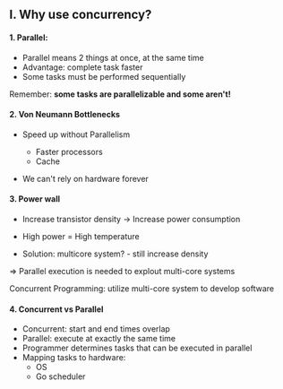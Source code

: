 ## I. Why use concurrency?
#### 1. Parallel:
- Parallel means 2 things at once, at the same time
- Advantage: complete task faster
- Some tasks must be performed sequentially

Remember: **some tasks are parallelizable and some aren't!**

#### 2. Von Neumann Bottlenecks
* Speed up without Parallelism
    
    * Faster processors
    * Cache

* We can't rely on hardware forever

#### 3. Power wall
- Increase transistor density -> Increase power consumption
- High power = High temperature

- Solution: multicore system? - still increase density

=> Parallel execution is needed to explout multi-core systems

Concurrent Programming: utilize multi-core system to develop software

#### 4. Concurrent vs Parallel
- Concurrent: start and end times overlap
- Parallel: execute at exactly the same time
- Programmer determines tasks that can be executed in parallel
- Mapping tasks to hardware:
    - OS
    - Go scheduler
